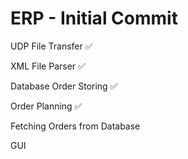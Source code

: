 # ERP - Initial Commit
UDP File Transfer ✅

XML File Parser ✅ 

Database Order Storing ✅

Order Planning ✅

Fetching Orders from Database

GUI

